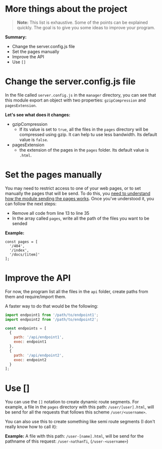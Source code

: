 # More things about the project

> **Note:** This list is exhaustive. Some of the points can be explained quickly. The goal is to give you some ideas to improve your program.

**Summary:**
* Change the server.config.js file
* Set the pages manually
* Improve the API
* Use `[]`

# Change the server.config.js file

In the file called `server.config.js` in the `manager` directory, you can see that this module export an object with two properties: `gzipCompression` and `pagesExtension`. 

**Let's see what does it changes:**
* gzipCompression
  * If its value is set to `true`, all the files in the `pages` directory will be compressed using gzip. It can help tu use less bandwidth. Its default value is `false`.
* pagesExtension
  * the extension of the pages in the `pages` folder. Its default value is `.html`.

# Set the pages manually
You may need to restrict access to one of your web pages, or to set manually the pages that will be send. To do this, you [need to understand how the module sending the pages works](/docs/how-project-works). 
Once you've understood it, you can follow the next steps:
* Remove all code from line 13 to line 35
* In the array called `pages`, write all the path of the files you want to be sended

**Example:**
```
const pages = [
  '/404',
  '/index',
  '/docs/[item]'
];
```

# Improve the API 
For now, the program list all the files in the `api` folder, create paths from them and require/import them.

A faster way to do that would be the following:
```js
import endpoint1 from '/path/to/endpoint1';
import endpoint2 from '/path/to/endpoint2';

const endpoints = [
  {
    path: '/api/endpoint1',
    exec: endpoint1
  },
  {
    path: '/api/endpoint2',
    exec: endpoint2
  }
];
```
# Use []

You can use the `[]` notation to create dynamic route segments. 
For example, a file in the `pages` directory with this path: `/user/[user].html`, will be send for all the requests that follows this scheme `/user/<username>`. 

You can also use this to create something like semi route segments (I don't really know how to call it):

**Example:**
A file with this path: `/user-[name].html`, will be send for the pathname of this request: `/user-nathanTi`, (`/user-<username>`)
